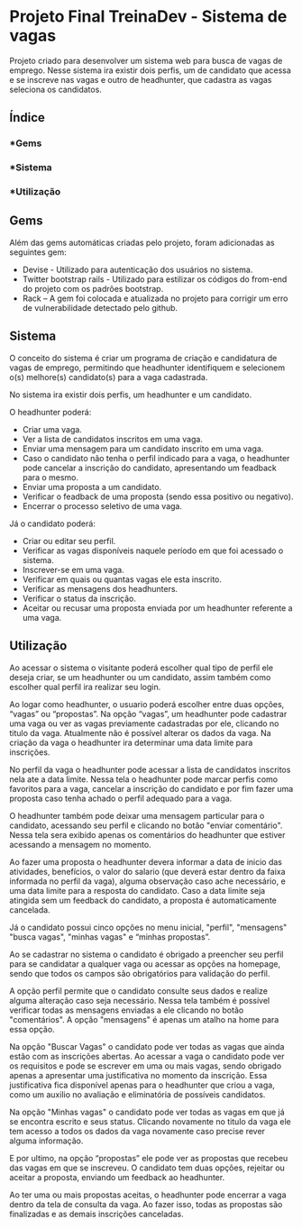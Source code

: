 # Projeto Final TreinaDev - Sistema de vagas

Projeto criado para desenvolver um sistema web para busca de vagas de emprego. Nesse sistema ira existir dois perfis, um de candidato que acessa e se inscreve nas vagas e outro de headhunter, que cadastra as vagas seleciona os candidatos. 

## Índice 
### *Gems 
### *Sistema
### *Utilização

## Gems
Além das gems automáticas criadas pelo projeto, foram adicionadas as seguintes gem:
* Devise - Utilizado para autenticação dos usuários no sistema. 
* Twitter bootstrap rails - Utilizado para estilizar os códigos do from-end do projeto com os padrões bootstrap.
* Rack – A gem foi colocada e atualizada no projeto para corrigir um erro de vulnerabilidade detectado pelo github.

## Sistema

O conceito do sistema é criar um programa de criação e candidatura de vagas de emprego, permitindo que headhunter identifiquem e selecionem o(s) melhore(s) candidato(s) para a vaga cadastrada. 

No sistema ira existir dois perfis, um headhunter e um candidato. 

O headhunter poderá:
* Criar uma vaga.
* Ver a lista de candidatos inscritos em uma vaga.
* Enviar uma mensagem para um candidato inscrito em uma vaga.
* Caso o candidato não tenha o perfil indicado para a vaga, o headhunter pode cancelar a inscrição do candidato, apresentando um feadback para o mesmo.
* Enviar uma proposta a um candidato.
* Verificar o feadback de uma proposta (sendo essa positivo ou negativo).
* Encerrar o processo seletivo de uma vaga.

Já o candidato poderá:
* Criar ou editar seu perfil.
* Verificar as vagas disponíveis naquele período em que foi acessado o sistema.
* Inscrever-se em uma vaga.
* Verificar em quais ou quantas vagas ele esta inscrito.
* Verificar as mensagens dos headhunters.
* Verificar o status da inscrição.
* Aceitar ou recusar uma proposta enviada por um headhunter referente a uma vaga. 

## Utilização

Ao acessar o sistema o visitante poderá escolher qual tipo de perfil ele deseja criar, se um headhunter ou um candidato, assim também como escolher qual perfil ira realizar seu login. 

Ao logar como headhunter, o usuario poderá escolher entre duas opções, “vagas” ou “propostas”. Na opção “vagas”, um headhunter pode cadastrar uma vaga ou ver as vagas previamente cadastradas por ele, clicando no titulo da vaga. Atualmente não é possível alterar os dados da vaga. Na criação da vaga o headhunter ira determinar uma data limite para inscrições. 

No perfil da vaga o headhunter pode acessar a lista de candidatos inscritos nela ate a data limite. Nessa tela o headhunter pode marcar perfis como favoritos para a vaga, cancelar a inscrição do candidato e por fim fazer uma proposta caso tenha achado o perfil adequado para a vaga. 

O headhunter também pode deixar uma mensagem particular para o candidato, acessando seu perfil e clicando no botão "enviar comentário". Nessa tela sera exibido apenas os comentários do headhunter que estiver acessando a mensagem no momento. 

Ao fazer uma proposta o headhunter devera informar a data de inicio das atividades, benefícios, o valor do salario (que deverá estar dentro da faixa informada no perfil da vaga), alguma observação caso ache necessário, e uma data limite para a resposta do candidato. Caso a data limite seja atingida sem um feedback do candidato, a proposta é automaticamente cancelada. 

Já o candidato possui cinco opções no menu inicial, "perfil", "mensagens" "busca vagas", "minhas vagas" e “minhas propostas”.

Ao se cadastrar no sistema o candidato é obrigado a preencher seu perfil para se candidatar a qualquer vaga ou acessar as opções na homepage, sendo que todos os campos são obrigatórios para validação do perfil. 

A opção perfil permite que o candidato consulte seus dados e realize alguma alteração caso seja necessário. Nessa tela também é possível verificar todas as mensagens enviadas a ele clicando no botão "comentários". A opção "mensagens" é apenas um atalho na home para essa opção. 

Na opção "Buscar Vagas" o candidato pode ver todas as vagas que ainda estão com as inscrições abertas. Ao acessar a vaga o candidato pode ver os requisitos e pode se escrever em uma ou mais vagas, sendo obrigado apenas a apresentar uma justificativa no momento da inscrição. Essa justificativa fica disponível apenas para o headhunter que criou a vaga, como um auxilio no avaliação e eliminatória de possíveis candidatos. 

Na opção "Minhas vagas" o candidato pode ver todas as vagas em que já se encontra escrito e seus status. Clicando novamente no titulo da vaga ele tem acesso a todos os dados da vaga novamente caso precise rever alguma informação.

E por ultimo, na opção “propostas” ele pode ver as propostas que recebeu das vagas em que se inscreveu. O candidato tem duas opções, rejeitar ou aceitar a proposta, enviando um feedback ao headhunter. 

Ao ter uma ou mais propostas aceitas, o headhunter pode encerrar a vaga dentro da tela de consulta da vaga. Ao fazer isso, todas as propostas são finalizadas e as demais inscrições canceladas.

